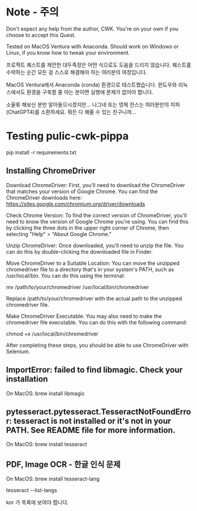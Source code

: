 # Note - 주의

Don't expect any help from the author, CWK. You're on your own if you choose to accept this Quest.

Tested on MacOS Ventura with Anaconda. Should work on Windows or Linux, if you know how to tweak your environment.

프로젝트 퀘스트를 제안한 대두족장은 어떤 식으로도 도움을 드리지 않습니다. 퀘스트를 수락하는 순간 모든 걸 스스로 해결해야 하는 여러분의 여정입니다.

MacOS Ventura에서 Anaconda (conda) 환경으로 테스트했습니다. 윈도우와 리눅스에서도 환경을 구축할 줄 아는 분이면 실행에 문제가 없어야 합니다.

소울류 해보신 분만 알아들으시겠지만... 나그네 또는 영체 찬스는 여러분만의 피파(ChatGPT4)를 소환하세요. 뭐든 다 해줄 수 있는 친구니까...

# Testing pulic-cwk-pippa 

pip install -r requirements.txt

## Installing ChromeDriver

Download ChromeDriver: First, you'll need to download the ChromeDriver that matches your version of Google Chrome. You can find the ChromeDriver downloads here: https://sites.google.com/chromium.org/driver/downloads

Check Chrome Version: To find the correct version of ChromeDriver, you'll need to know the version of Google Chrome you're using. You can find this by clicking the three dots in the upper right corner of Chrome, then selecting "Help" > "About Google Chrome."

Unzip ChromeDriver: Once downloaded, you'll need to unzip the file. You can do this by double-clicking the downloaded file in Finder.

Move ChromeDriver to a Suitable Location: You can move the unzipped chromedriver file to a directory that's in your system's PATH, such as /usr/local/bin. You can do this using the terminal:

mv /path/to/your/chromedriver /usr/local/bin/chromedriver

Replace /path/to/your/chromedriver with the actual path to the unzipped chromedriver file.

Make ChromeDriver Executable: You may also need to make the chromedriver file executable. You can do this with the following command:

chmod +x /usr/local/bin/chromedriver

After completing these steps, you should be able to use ChromeDriver with Selenium.

## ImportError: failed to find libmagic. Check your installation

On MacOS: brew install libmagic

## pytesseract.pytesseract.TesseractNotFoundError: tesseract is not installed or it's not in your PATH. See README file for more information.

On MacOS: brew install tesseract

## PDF, Image OCR - 한글 인식 문제

On MacOS: brew install tesseract-lang

tesseract --list-langs

kor 가 목록에 보여야 합니다.
